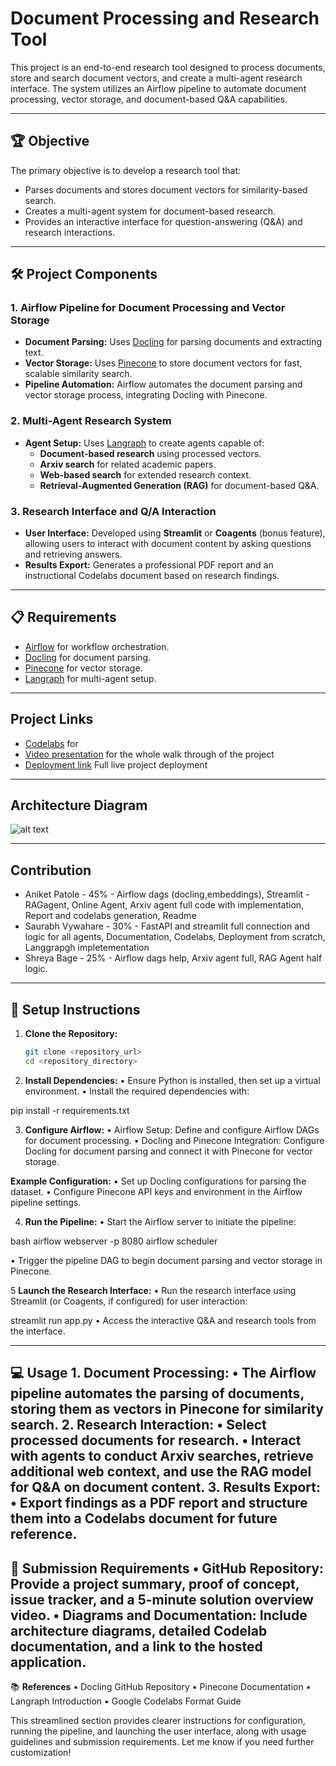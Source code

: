 # Document Processing and Research Tool

This project is an end-to-end research tool designed to process documents, store and search document vectors, and create a multi-agent research interface. The system utilizes an Airflow pipeline to automate document processing, vector storage, and document-based Q&A capabilities.

---

## 🏆 Objective

The primary objective is to develop a research tool that:

- Parses documents and stores document vectors for similarity-based search.
- Creates a multi-agent system for document-based research.
- Provides an interactive interface for question-answering (Q&A) and research interactions.
---

## 🛠️ Project Components

### 1. Airflow Pipeline for Document Processing and Vector Storage

- **Document Parsing:** Uses [Docling](https://github.com/DS4SD/docling) for parsing documents and extracting text.
- **Vector Storage:** Uses [Pinecone](https://www.pinecone.io/) to store document vectors for fast, scalable similarity search.
- **Pipeline Automation:** Airflow automates the document parsing and vector storage process, integrating Docling with Pinecone.

### 2. Multi-Agent Research System

- **Agent Setup:** Uses [Langraph](https://langchain-ai.github.io/langgraph/tutorials/introduction/) to create agents capable of:
  - **Document-based research** using processed vectors.
  - **Arxiv search** for related academic papers.
  - **Web-based search** for extended research context.
  - **Retrieval-Augmented Generation (RAG)** for document-based Q&A.

### 3. Research Interface and Q/A Interaction

- **User Interface:** Developed using **Streamlit** or **Coagents** (bonus feature), allowing users to interact with document content by asking questions and retrieving answers.
- **Results Export:** Generates a professional PDF report and an instructional Codelabs document based on research findings.

---

## 📋 Requirements

- [Airflow](https://airflow.apache.org/) for workflow orchestration.
- [Docling](https://github.com/DS4SD/docling) for document parsing.
- [Pinecone](https://www.pinecone.io/) for vector storage.
- [Langraph](https://langchain-ai.github.io/langgraph/tutorials/introduction/) for multi-agent setup.

---
## Project Links
- [Codelabs](https://codelabs-preview.appspot.com/?file_id=1yNnt1rujAKCxuPQZfn5caNeriK9FtuuvPX_qEk91zVk#5) for
- [Video presentation](https://drive.google.com/drive/u/0/folders/1VozeLR1GTBusVJXih_fo1F7lMnY-L-HG) for the whole walk through of the project
- [Deployment link](http://18.227.228.223:8501) Full live project deployment 
---

## Architecture Diagram
![alt text]()

---
## Contribution
- Aniket Patole - 45% - Airflow dags (docling,embeddings), Streamlit - RAGagent, Online Agent, Arxiv agent full code with implementation, Report and codelabs generation, Readme
- Saurabh Vywahare - 30% - FastAPI and streamlit full connection and logic for all agents, Documentation, Codelabs, Deployment from scratch, Langgrapgh impletementation
- Shreya Bage - 25% - Airflow dags help, Arxiv agent full, RAG Agent half logic.
---
## 🚀 Setup Instructions

1. **Clone the Repository:**

   ```bash
   git clone <repository_url>
   cd <repository_directory>

2.	**Install Dependencies:**
	•	Ensure Python is installed, then set up a virtual environment.
	•	Install the required dependencies with:

pip install -r requirements.txt


3.	**Configure Airflow:**
	•	Airflow Setup: Define and configure Airflow DAGs for document processing.
	•	Docling and Pinecone Integration: Configure Docling for document parsing and connect it with Pinecone for vector storage.


**Example Configuration:**
	•	Set up Docling configurations for parsing the dataset.
	•	Configure Pinecone API keys and environment in the Airflow pipeline settings.


4.	**Run the Pipeline:**
	•	Start the Airflow server to initiate the pipeline:

  bash
  airflow webserver -p 8080
  airflow scheduler

  •	Trigger the pipeline DAG to begin document parsing and vector storage in Pinecone.

5	**Launch the Research Interface:**
	•	Run the research interface using Streamlit (or Coagents, if configured) for user interaction:

streamlit run app.py
	•	Access the interactive Q&A and research tools from the interface.

---
💻 **Usage**
	1.	Document Processing:
	•	The Airflow pipeline automates the parsing of documents, storing them as vectors in Pinecone for similarity search.
	2.	Research Interaction:
	•	Select processed documents for research.
	•	Interact with agents to conduct Arxiv searches, retrieve additional web context, and use the RAG model for Q&A on document content.
	3.	Results Export:
	•	Export findings as a PDF report and structure them into a Codelabs document for future reference.
---
📑 **Submission Requirements**
	•	GitHub Repository: Provide a project summary, proof of concept, issue tracker, and a 5-minute solution overview video.
	•	Diagrams and Documentation: Include architecture diagrams, detailed Codelab documentation, and a link to the hosted application.
---
📚 **References**
	•	Docling GitHub Repository
	•	Pinecone Documentation
	•	Langraph Introduction
	•	Google Codelabs Format Guide

This streamlined section provides clearer instructions for configuration, running the pipeline, and launching the user interface, along with usage guidelines and submission requirements. Let me know if you need further customization!
